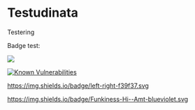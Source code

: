 # Testudinata
Testering

Badge test:

[![](https://data.jsdelivr.com/v1/package/npm/react-audio-visualizer/badge?style=rounded)](https://www.jsdelivr.com/package/npm/react-audio-visualizer)

[![Known Vulnerabilities](https://snyk.io/test/github/{Xiija}/{Testudinata}/badge.svg)](https://snyk.io/test/github/{Xiija}/{Testudinata}) 


https://img.shields.io/badge/left-right-f39f37.svg

https://img.shields.io/badge/Funkiness-Hi--Amt-blueviolet.svg

